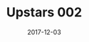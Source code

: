 ---
date: "2017-12-03"
title: "Upstars 002"
description: "This is a description"
location: "Jurong East Library"
cover_img: "20171104_130347_cover.jpg"
---